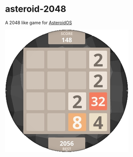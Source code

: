 # asteroid-2048
A 2048 like game for [AsteroidOS](http://asteroidos.org/)

![2048 Screenshot](screenshot.png)